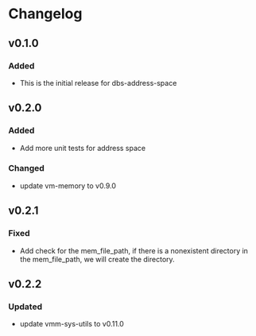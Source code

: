 # Changelog

## v0.1.0

### Added

- This is the initial release for dbs-address-space

## v0.2.0

### Added

- Add more unit tests for address space

### Changed

- update vm-memory to v0.9.0

## v0.2.1

### Fixed

- Add check for the mem_file_path, if there is a nonexistent directory in the mem_file_path, we will create the directory.

## v0.2.2

### Updated

- update vmm-sys-utils to v0.11.0